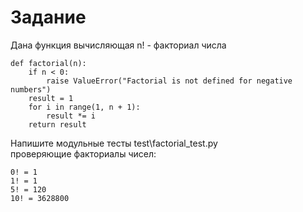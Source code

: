 # Задание
Дана функция вычисляющая n! - факториал числа
```
def factorial(n):
    if n < 0:
        raise ValueError("Factorial is not defined for negative numbers")
    result = 1
    for i in range(1, n + 1):
        result *= i
    return result
```
Напишите модульные тесты test\factorial_test.py  
проверяющие факториалы чисел:  
```
0! = 1
1! = 1
5! = 120
10! = 3628800
```
